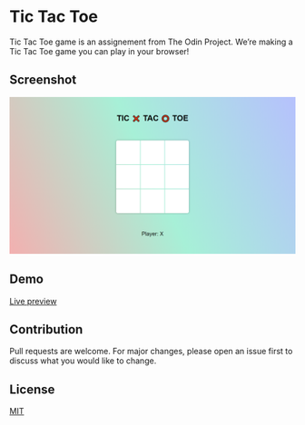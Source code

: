 # Tic Tac Toe
Tic Tac Toe game is an assignement from The Odin Project. We’re making a Tic Tac Toe game you can play in your browser!

## Screenshot
![Screenshot](./screenshot.png)


## Demo
[Live preview](https://odin-tic-tac-toe-mkt.vercel.app/)

## Contribution
Pull requests are welcome. For major changes, please open an issue first
to discuss what you would like to change.


## License
[MIT](https://choosealicense.com/licenses/mit/)